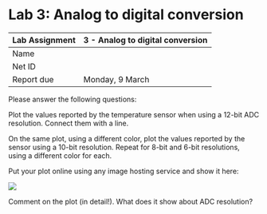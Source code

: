 Lab 3: Analog to digital conversion
===================================

Lab Assignment | 3 - Analog to digital conversion
-------------- | -------------
Name           |
Net ID         |
Report due     | Monday, 9 March


Please answer the following questions:


Plot the values reported by the temperature sensor when using a 12-bit ADC resolution.
Connect them with a line. 

On the same plot, using a different color, plot the values reported by the 
sensor using a 10-bit resolution. Repeat for 8-bit and 6-bit resolutions, using 
a different color for each.

Put your plot online using any image hosting service and show it here:

![](http://path/to/imagefile.png)



Comment on the plot (in detail!). What does it show about ADC resolution?

